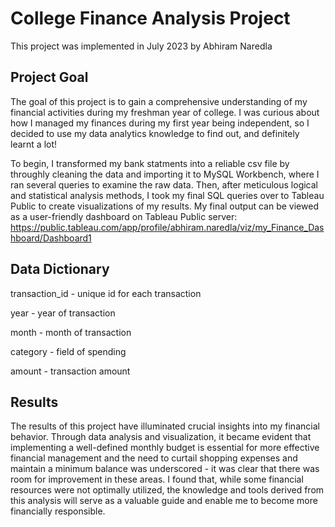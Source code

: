 # College Finance Analysis Project
This project was implemented in July 2023 by Abhiram Naredla

## Project Goal
The goal of this project is to gain a comprehensive understanding of my financial activities during my freshman year of college. I was curious about how I managed my finances during my first year being independent, so I decided to use my data analytics knowledge to find out, and definitely learnt a lot!

To begin, I transformed my bank statments into a reliable csv file by throughly cleaning the data and importing it to MySQL Workbench, where I ran several queries to examine the raw data. Then, after meticulous logical and statistical analysis methods, I took my final SQL queries over to Tableau Public to create visualizations of my results. My final output can be viewed as a user-friendly dashboard on Tableau Public server: https://public.tableau.com/app/profile/abhiram.naredla/viz/my_Finance_Dashboard/Dashboard1

## Data Dictionary
transaction_id - unique id for each transaction

year - year of transaction

month - month of transaction

category - field of spending

amount - transaction amount

## Results
The results of this project have illuminated crucial insights into my financial behavior. Through data analysis and visualization, it became evident that implementing a well-defined monthly budget is essential for more effective financial management and the need to curtail shopping expenses and maintain a minimum balance was underscored - it was clear that there was room for improvement in these areas. I found that, while some financial resources were not optimally utilized, the knowledge and tools derived from this analysis will serve as a valuable guide and enable me to become more financially responsible.
